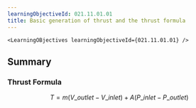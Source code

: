 ```yaml
---
learningObjectiveId: 021.11.01.01
title: Basic generation of thrust and the thrust formula
---
```


```tsx eval
<LearningOBjectives learningObjectiveId={021.11.01.01} />
```

## Summary

### Thrust Formula

$$
T = m ( V\_{outlet} - V\_{inlet}) + A (P\_{inlet} - P\_{outlet})
$$
